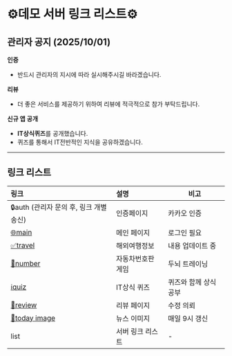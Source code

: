 # ⚙️데모 서버 링크 리스트⚙️

## 관리자 공지 (2025/10/01)

**인증**

- 반드시 관리자의 지시에 따라 실시해주시길 바라겠습니다.

**리뷰**

- 더 좋은 서비스를 제공하기 위하여 리뷰에 적극적으로 참가 부탁드립니다.

**신규 앱 공개**

- **IT상식퀴즈**를 공개했습니다.
- 퀴즈를 통해서 IT전반적인 지식을 공유하겠습니다.

---

## 링크 리스트

| 링크                                                        | 설명              | 비고                  |
| :---------------------------------------------------------- | :---------------- | --------------------- |
| 🔒auth (관리자 문의 후, 링크 개별 송신)                     | 인증페이지        | 카카오 인증           |
| [🌐main](https://kobe-dev.koyeb.app/kakao/main)             | 메인 페이지       | 로그인 필요           |
| [✅travel](https://kobe-dev.koyeb.app/kakao/travel)         | 해외여행정보      | 내용 업데이트 중      |
| [🚀number](https://kobe-dev.koyeb.app/kakao/number)         | 자동차번호판 게임 | 두뇌 트레이닝         |
| [ℹ️quiz](https://kobe-dev.koyeb.app/kakao/itQuiz)           | IT상식 퀴즈       | 퀴즈와 함께 상식 공부 |
| [💾review](https://kobe-dev.koyeb.app/kakao/review)         | 리뷰 페이지       | 수정 의뢰             |
| [🔗today image](https://kobe-dev.koyeb.app/img/today_korea) | 뉴스 이미지       | 매일 9시 갱신         |
| list                                                        | 서버 링크 리스트  | -                     |
